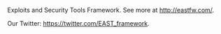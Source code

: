 Exploits and Security Tools Framework. See more at http://eastfw.com/.

Our Twitter: https://twitter.com/EAST_framework.
